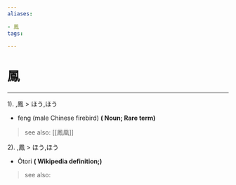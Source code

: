 ```yaml
---
aliases:
    
- 鳳
tags:
    
---
```


# 鳳
---
1).
,鳳 > ほう,ほう

- feng (male Chinese firebird)
**( Noun; Rare term)**
> see also:  [[鳳凰]]
            
2).
,鳳 > ほう,ほう

- Ōtori
**( Wikipedia definition;)**
> see also: 
            